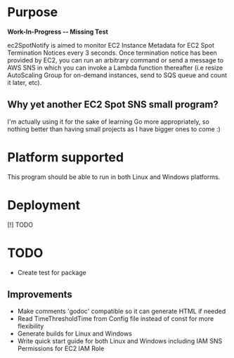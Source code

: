 # Purpose

**Work-In-Progress -- Missing Test**

ec2SpotNotify is aimed to monitor EC2 Instance Metadata for EC2 Spot Termination Notices every 3 seconds. Once termination notice has been provided by EC2, you can run an arbitrary command or send a message to AWS SNS in which you can invoke a Lambda function thereafter (i.e resize AutoScaling Group for on-demand instances, send to SQS queue and count it later, etc).

## Why yet another EC2 Spot SNS small program?

I'm actually using it for the sake of learning Go more appropriately, so nothing better than having small projects as I have bigger ones to come :)

# Platform supported

This program should be able to run in both Linux and Windows platforms. 

# Deployment

[!] TODO

# TODO
* Create test for package

## Improvements
* Make comments 'godoc' compatible so it can generate HTML if needed
* Read TimeThresholdTime from Config file instead of const for more flexibility
* Generate builds for Linux and Windows
* Write quick start guide for both Linux and Windows including IAM SNS Permissions for EC2 IAM Role
